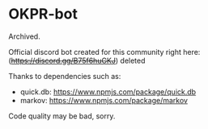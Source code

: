 # OKPR-bot

Archived.

Official discord bot created for this community right here:
(~~https://discord.gg/B75f6huGKJ~~) deleted

Thanks to dependencies such as:
- quick.db: https://www.npmjs.com/package/quick.db
- markov: https://www.npmjs.com/package/markov

Code quality may be bad, sorry.

